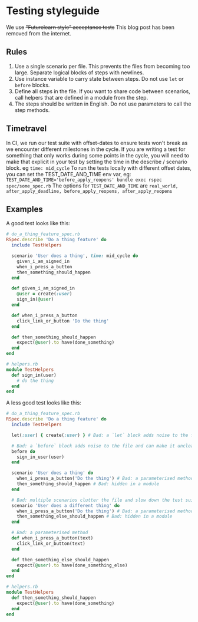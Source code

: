 # Testing styleguide

We use ~~"Futurelearn style" acceptance tests~~ This blog post has been removed from the internet.
<!-- https://about.futurelearn.com/blog/how-we-write-readable-feature-tests-with-rspec) -->


## Rules

1. Use a single scenario per file. This prevents the files from becoming too large. Separate logical blocks of steps with newlines.
2. Use instance variable to carry state between steps. Do not use `let` or `before` blocks.
3. Define all steps in the file. If you want to share code between scenarios, call helpers that are defined in a module from the step.
4. The steps should be written in English. Do not use parameters to call the step methods.

## Timetravel

In CI, we run our test suite with offset-dates to ensure tests won't break as we encounter different milestones in the cycle.
If you are writing a test for something that only works during some points in the cycle, you will need to make that explicit in your test by setting the time in the describe / scenario block. eg `time: mid_cycle`
To run the tests locally with different offset dates, you can set the TEST_DATE_AND_TIME env var, eg:
`TEST_DATE_AND_TIME='before_apply_reopens' bundle exec rspec spec/some_spec.rb`
The options for `TEST_DATE_AND_TIME` are `real_world, after_apply_deadline, before_apply_reopens, after_apply_reopens`


## Examples

A good test looks like this:

```rb
# do_a_thing_feature_spec.rb
RSpec.describe 'Do a thing feature' do
  include TestHelpers

  scenario 'User does a thing', time: mid_cycle do
    given_i_am_signed_in
    when_i_press_a_button
    then_something_should_happen
  end

  def given_i_am_signed_in
    @user = create(:user)
    sign_in(@user)
  end

  def when_i_press_a_button
    click_link_or_button 'Do the thing'
  end

  def then_something_should_happen
    expect(@user).to have(done_something)
  end
end

# helpers.rb
module TestHelpers
  def sign_in(user)
    # do the thing
  end
end
```

A less good test looks like this:

```rb
# do_a_thing_feature_spec.rb
RSpec.describe 'Do a thing feature' do
  include TestHelpers

  let(:user) { create(:user) } # Bad: a `let` block adds noise to the file and adds indirection

  # Bad: a `before` block adds noise to the file and can make it unclear why something is set up
  before do
    sign_in_user(user)
  end

  scenario 'User does a thing' do
    when_i_press_a_button('Do the thing') # Bad: a parameterised method makes the step harder to read
    then_something_should_happen # Bad: hidden in a module
  end

  # Bad: multiple scenarios clutter the file and slow down the test suite
  scenario 'User does a different thing' do
    when_i_press_a_button('Do the thing') # Bad: a parameterised method makes the step harder to read
    then_something_else_should_happen # Bad: hidden in a module
  end

  # Bad: a parameterised method
  def when_i_press_a_button(text)
    click_link_or_button(text)
  end

  def then_something_else_should_happen
    expect(@user).to have(done_something_else)
  end
end

# helpers.rb
module TestHelpers
  def then_something_should_happen
    expect(@user).to have(done_something)
  end
end
```
